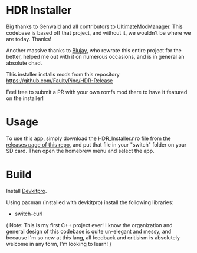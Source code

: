 # HDR Installer
  
Big thanks to Genwald and all contributors to [UltimateModManager](https://github.com/ultimate-research/UltimateModManager). This codebase is based off that project, and without it, we wouldn't be where we are today. Thanks!

Another massive thanks to [Blujay](https://twitter.com/jayblu_), who rewrote this entire project for the better, helped me out with it on numerous occasions, and is in general an absolute chad.
  
This installer installs mods from this repository
https://github.com/FaultyPine/HDR-Release
  
Feel free to submit a PR with your own romfs mod there to have it featured on the installer!
  
# Usage
To use this app, simply download the HDR_Installer.nro file from the [releases page of this repo](https://github.com/FaultyPine/HDR-Installer-Homebrew/releases), and put that file in your "switch" folder on your SD card. Then open the homebrew menu and select the app.
  
  
# Build
  
Install [Devkitpro](https://devkitpro.org/wiki/Getting_Started).
  
 Using pacman (installed with devkitpro) install the following libraries:
* switch-curl
  
  
  
  
( Note: This is my first C++ project ever! I know the organization and general design of this codebase is quite un-elegant and messy, 
and because I'm so new at this lang, all feedback and critisism is absolutely welcome in any form, I'm looking to learn! )
